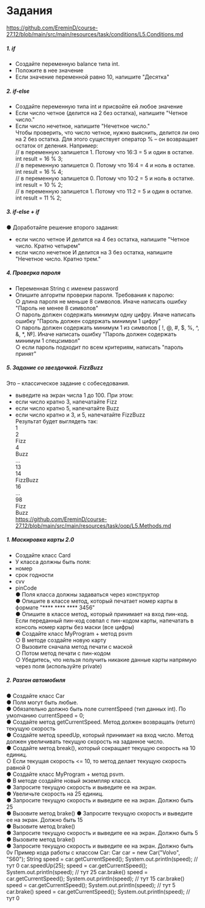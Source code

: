 # Задания
https://github.com/EreminD/course-27.12/blob/main/src/main/resources/task/conditions/L5.Conditions.md
##### 1. if
   - Создайте переменную balance типа int.
   - Положите в нее значение
   - Если значение переменной равно 10, напишите "Десятка"
##### 2. if-else
   - Создайте переменную типа int и присвойте ей любое значение
   - Если число четное (делится на 2 без остатка), напишите "Четное число."
   - Если число нечетное, напишите "Нечетное число." <br/>
   Чтобы проверить, что число четное, нужно выяснить, делится ли оно на 2 без
   остатка. Для этого существует оператор % – он возвращает остаток от деления.
   Например: <br/>
   // в переменную запишется 1. Потому что 16:3 = 5 и один в остатке.
   int result = 16 % 3; <br/>
   // в переменную запишется 0. Потому что 16:4 = 4 и ноль в остатке.
   int result = 16 % 4; <br/>
   // в переменную запишется 0. Потому что 10:2 = 5 и ноль в остатке.
   int result = 10 % 2; <br/>
   // в переменную запишется 1. Потому что 11:2 = 5 и один в остатке.
   int result = 11 % 2; <br/>
##### 3. if-else + if
   ● Доработайте решение второго задания:
   - если число четное И делится на 4 без остатка, напишите "Четное
   число. Кратно четырем"
   - если число нечетное И делится на 3 без остатка, напишите
   "Нечетное число. Кратно трем."
##### 4. Проверка пароля
   - Переменная String с именем password
   - Опишите алгоритм проверки пароля. Требования к паролю:<br/>
○ длина пароля не меньше 8 символов. Иначе написать ошибку
   "Пароль не менее 8 символов"<br/>
   ○ пароль должен содержать минимум одну цифру. Иначе написать
   ошибку "Пароль должен содержать минимум 1 цифру"<br/>
   ○ пароль должен содержать минимум 1 из символов [ !, @, #, $, %, ^,
   &, *, №]. Иначе написать ошибку "Пароль должен содержать
   минимум 1 спецсимвол" <br/>
     ○ если пароль подходит по всем критериям, написать "пароль принят"
##### 5. Задание со звездочкой. FizzBuzz
   Это – классическое задание с собеседования.
   - выведите на экран числа 1 до 100. При этом:
   - если число кратно 3, напечатайте Fizz
   - если число кратно 5, напечатайте Buzz
   - если число кратно и 3, и 5, напечатайте FizzBuzz <br/>
   Результат будет выглядеть так: <br/>
   1 <br/>
   2<br/>
   Fizz<br/>
   4<br/>
   Buzz<br/>
   ...<br/>
   13<br/>
   14<br/>
   FizzBuzz<br/>
   16<br/>
   ...<br/>
   98<br/>
   Fizz<br/>
   Buzz<br/>
   https://github.com/EreminD/course-27.12/blob/main/src/main/resources/task/oop/L5.Methods.md
##### 1. Маскировка карты 2.0
   - Создайте класс Card
   - У класса должны быть поля:
   - номер
   - срок годности
   - cvv
   - pinCode <br/>
   ● Поля класса должны задаваться через конструктор<br/>
   ● Опишите в классе метод, который печатает номер карты в формате "****
   **** **** 3456"<br/>
   ● Опишите в классе метод, который принимает на вход пин-код. Если
   переданный пин-код совпал с пин-кодом карты, напечатать в консоль
   номер карты без маски (все цифры)<br/>
   ● Создайте класс MyProgram + метод psvm<br/>
   ○ В методе создайте новую карту<br/>
   ○ Вызовите сначала метод печати с маской<br/>
   ○ Потом метод печати с пин-кодом<br/>
   ○ Убедитесь, что нельзя получить никакие данные карты напрямую
   через поля (используйте private)
##### 2. Разгон автомобиля
   ● Создайте класс Car<br/>
   ● Поля могут быть любые.<br/>
   ● Обязательно должно быть поле currentSpeed (тип данных int). По
   умолчанию currentSpeed = 0;<br/>
   ● Создайте метод getCurrentSpeed. Метод должен возвращать (return)
   текущую скорость<br/>
   ● Создайте метод speedUp, который принимает на вход число. Метод
   должен увеличивать текущую скорость на заданное число.<br/>
   ● Создайте метод break(), который сокращает текущую скорость на 10
   единиц.<br/>
   ○ Если текущая скорость <= 10, то метод делает текущую скорость
   равной 0<br/>
   ● Создайте класс MyProgram + метод psvm.<br/>
   ● В методе создайте новый экземпляр класса.<br/>
   ● Запросите текущую скорость и выведите ее на экран.<br/>
   ● Увеличьте скорость на 25 единиц.<br/>
   ● Запросите текущую скорость и выведите ее на экран. Должно быть 25<br/>
   ● Вызовите метод brake()
   ● Запросите текущую скорость и выведите ее на экран. Должно быть 15<br/>
   ● Вызовите метод brake()<br/>
   ● Запросите текущую скорость и выведите ее на экран. Должно быть 5<br/>
   ● Вызовите метод brake()<br/>
   ● Запросите текущую скорость и выведите ее на экран. Должно быть 0v
   Пример кода работы с классом Car:
   Car car = new Car("Volvo", "S60");
   String speed = car.getCurrentSpeed();
   System.out.println(speed); // тут 0
   car.speedUp(25);
   speed = car.getCurrentSpeed();
   System.out.println(speed); // тут 25
   car.brake()
   speed = car.getCurrentSpeed();
   System.out.println(speed); // тут 15
   car.brake()
   speed = car.getCurrentSpeed();
   System.out.println(speed); // тут 5
   car.brake()
   speed = car.getCurrentSpeed();
   System.out.println(speed); // тут 0